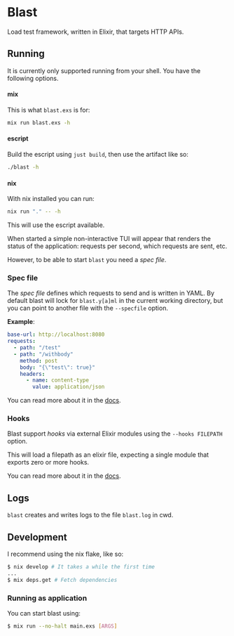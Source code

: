 # Blast

Load test framework, written in Elixir, that targets HTTP APIs.

## Running

It is currently only supported running from your shell. You have the following options.

#### mix
This is what `blast.exs` is for:
```sh
mix run blast.exs -h
```

#### escript
Build the escript using `just build`, then use the artifact like so:
```sh
./blast -h
```

#### nix
With nix installed you can run:
```sh
nix run "." -- -h
```

This will use the escript available.

When started a simple non-interactive TUI will appear that renders the status
of the application: requests per second, which requests are sent, etc.

However, to be able to start `blast` you need a _spec file_.

### Spec file

The _spec file_ defines which requests to send and is written in YAML.
By default blast will lock for `blast.y[a]ml` in the current working directory,
but you can point to another file with the `--specfile` option.

**Example**:
```yaml
base-url: http://localhost:8080
requests:
  - path: "/test"
  - path: "/withbody"
    method: post
    body: "{\"test\": true}"
    headers:
      - name: content-type
        value: application/json
```

You can read more about it in the [docs](./docs/specfile.md).

### Hooks
Blast support _hooks_ via external Elixir modules using the `--hooks FILEPATH` option.

This will load a filepath as an elixir file, expecting a single module that exports
zero or more hooks.

You can read more about it in the [docs](./docs/hooks.md).

## Logs
`blast` creates and writes logs to the file `blast.log` in cwd.

## Development

I recommend using the nix flake, like so:

```sh
$ nix develop # It takes a while the first time
...
$ mix deps.get # Fetch dependencies
```

### Running as application

You can start blast using:
```sh
$ mix run --no-halt main.exs [ARGS]
```
